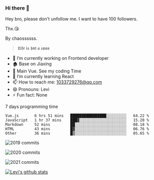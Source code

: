 ### Hi there 👋

Hey bro, please don't unfollow me. I want to have 100 followers.

Thx.😘

By chaossssss.

> 𝕷𝖎𝖋𝖊 𝖎𝖘 𝖇𝖚𝖙 𝖆 𝖘𝖕𝖆𝖓

- 🔭 I’m currently working on Frontend developer
- 🏚  Base on Jiaxing
- 🔨 Main Vue. See my coding Time
- 🌱 I’m currently learning React
- 📫 How to reach me: 1033729276@qq.com
- 😄 Pronouns: Levi
- ⚡ Fun fact: None


7 days programming time



<!--START_SECTION:waka-->
```text
Vue.js       6 hrs 51 mins   ████████████████░░░░░░░░░   64.22 % 
JavaScript   1 hr 37 mins    ███▓░░░░░░░░░░░░░░░░░░░░░   15.20 % 
Markdown     52 mins         ██░░░░░░░░░░░░░░░░░░░░░░░   08.18 % 
HTML         43 mins         █▓░░░░░░░░░░░░░░░░░░░░░░░   06.76 % 
Other        36 mins         █▒░░░░░░░░░░░░░░░░░░░░░░░   05.65 % 
```
<!--END_SECTION:waka-->


![2019 commits](https://i.bmp.ovh/imgs/2022/06/09/40ea8ef53dc6a071.png)

![2020 commits](https://i.bmp.ovh/imgs/2022/06/09/3d3f42d583997994.png)

![2021 commits](https://i.bmp.ovh/imgs/2022/06/09/be5c22a2f85ef63e.png)

[![Levi's github stats](https://github-readme-stats.vercel.app/api?username=chaossssss)](https://github.com/anuraghazra/github-readme-stats)

